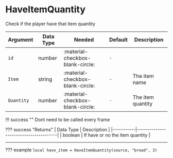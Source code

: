 # HaveItemQuantity
Check if the player have that item quantity

| Argument              | Data Type                            | Needed                    | Default                       | Description
| ----------------------| ------------------------------------ | ------------------------- |-------------------------------|-------------
| `id`                | number | :material-checkbox-blank-circle: | `-` |
| `Item`                | string | :material-checkbox-blank-circle: | `-` | The item name
| `Quantity`                | number | :material-checkbox-blank-circle: | `-` | The item quantity

!!! success ""
    Dont need to be called every frame

??? success "Returns"
    | Data Type | Description                           |
    |-----------|---------------------------------------|
    | boolean   | If have or no the item quantity                          |


---
??? example
    ```
    local have_item = HaveItemQuantity(source, "bread", 3)
    ```